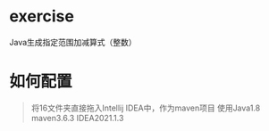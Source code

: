# exercise
Java生成指定范围加减算式（整数）
# 如何配置
> 将16文件夹直接拖入Intellij IDEA中，作为maven项目
> 使用Java1.8 maven3.6.3 IDEA2021.1.3
